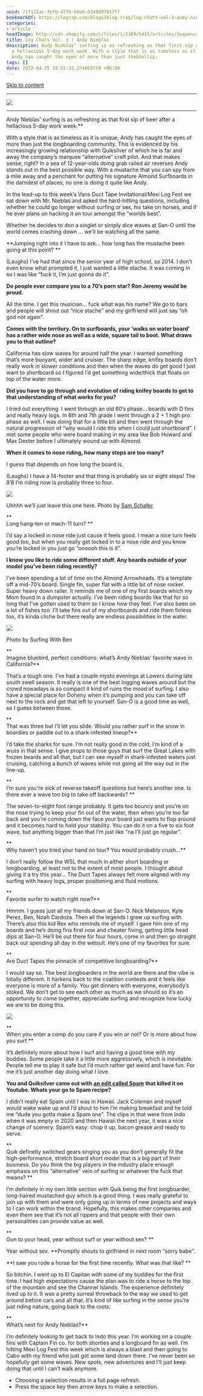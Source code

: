 ```yaml
---
uuid: 71f121ac-fefb-47f6-b0e6-6349d97617ff
bookmarkOf: https://lograp.com/blogs/blog-crap/log-chats-vol-3-andy-nieblas
categories:
- article
headImage: http://cdn.shopify.com/s/files/1/2309/5415/articles/Sequence_030_1200x1200.jpg?v=1650299490
title: Log Chats Vol. 3 | Andy Nieblas
description: Andy Nieblas’ surfing is as refreshing as that first sip of beer after
  a hellacious 5-day work week. With a style that is as timeless as it is unique,
  Andy has caught the eyes of more than just the&hellip;
tags: []
date: 2022-04-25 19:55:33.274869759 +00:00
---
```


[Skip to content](#MainContent)

****

  
![](https://cdn.shopify.com/s/files/1/2309/5415/files/Sequence_030.jpg?v=1650299469)

******  
Andy Nieblas’ surfing is as refreshing as that first sip of beer after a hellacious 5-day work week.**

With a style that is as timeless as it is unique, Andy has caught the eyes of more than just the longboarding community. This is evidenced by his increasingly growing relationship with Quiksilver of which he is far and away the company’s marquee “alternative” craft pilot. And that makes sense, right? In a sea of 12-year-olds doing grab railed air reverses Andy stands out in the best possible way. With a mustache that you can spy from a mile away and a penchant for putting his signature Almond Surfboards in the darndest of places; no one is doing it quite like Andy.

In the lead-up to this week’s Vans Duct Tape Invitational/Mexi Log Fest we sat down with Mr. Nieblas and asked the hard-hitting questions, including whether he could go longer without surfing or sex, his take on horses, and if he ever plans on hacking it on tour amongst the “worlds best”. 

Whether he decides to don a singlet or simply dice waves at San-O until the world comes crashing down … we’ll be watching all the same.

**Jumping right into it I have to ask… how long has the mustache been going at this point? **

(Laughs) I’ve had that since the senior year of high school, so 2014. I don’t even know what prompted it, I just wanted a little stache. It was coming in so I was like “fuck it, I’m just gonna do it”. 

**Do people ever compare you to a 70’s porn star? Ron Jeremy would be proud.**

All the time. I get this musician… fuck what was his name? We go to bars and people will shout out “nice stache” and my girlfriend will just say “oh god not again”.   
  

**Comes with the territory. On to surfboards, your ‘walks on water board’ has a rather wide nose as well as a wide, square tail to boot. What draws you to that outline?**

California has slow waves for around half the year. I wanted something that’s more buoyant, wider and cruisier. The sharp edge, knifey boards don’t really work in slower conditions and then when the waves do get good I just want to shortboard so I figured I’d get something wide/thick that floats on top of the water more.

**Did you have to go through and evolution of riding knifey boards to get to that understanding of what works for you?**

I tried out everything. I went through an old 60’s phase… boards with D fins and really heavy logs. In 6th and 7th grade I went through a 2 + 1 high pro phase as well. I was doing that for a little bit and then went through the natural progression of “why would I ride this when I could just shortboard”. I met some people who were board making in my area like Bob Howard and Max Dexter before I ultimately wound up with Almond. 

**When it comes to nose riding, how many steps are too many?**

I guess that depends on how long the board is.

(Laughs) I have a 14-footer and that thing is probably six or eight steps! The 9’8 I’m riding now is probably three to four. 

![](https://cdn.shopify.com/s/files/1/2309/5415/files/image2andy_480x480.png?v=1650298742)

Uhhhh we’ll just leave this one here. Photo by [Sam Schafer](https://www.instagram.com/samschafer/?hl=en)

**  
Long hang-ten or mach-11 turn? **

I’d say a locked in nose ride just cause it feels good. I mean a nice turn feels good too, but when you really get locked in to a nose ride and you know you’re locked in you just go “oooooh this is it”.  
  

**I know you like to ride some different stuff. Any boards outside of your model you’ve been riding recently?**

I’ve been spending a lot of time on the Almond Arrowheads. It’s a template off a mid-70’s board. Single fin, super flat with a little bit of nose rocker. Super heavy down railer. It reminds me of one of my first boards which my Mom found in a dumpster actually. I’ve been riding boards like that for so long that I’ve gotten used to them so I know how they feel. I’ve also been on a lot of fishes too. I’ll take fins out of my shortboards and ride them finless too, it’s kinda cliche but there really are endless possibilities in the water.

![](https://cdn.shopify.com/s/files/1/2309/5415/files/image3andy_480x480.png?v=1650298777)

Photo by Surfing With Ben

**  
Imagine bluebird, perfect conditions: what’s Andy Nieblas’ favorite wave in California?**

That’s a tough one. I’ve had a couple mysto evenings at Lowers during late south swell season. It really is one of the best logging waves around but the crowd nowadays is so compact it kind of ruins the mood of surfing. I also have a special place for Doheny when it’s pumping and you can take off next to the rock and get that left to yourself. San-O is a good time as well, so I guess between those. 

**  
That was three but I’ll let you slide. Would you rather surf in the snow in boardies or paddle out to a shark-infested lineup?**

I’d take the sharks for sure. I’m not really good in the cold, I’m kind of a wuss in that sense. I give props to those guys that surf the Great Lakes with frozen beards and all that, but I can see myself in shark-infested waters just cruising, catching a bunch of waves while not going all the way out in the line-up. 

**  
I’m sure you're sick of reverse takeoff questions but here’s another one. Is there ever a wave too big to take off backwards? **

The seven-to-eight foot range probably. It gets too bouncy and you’re on the nose trying to keep your fin out of the water, then when you’re too far back and you’re coming down the face your board just wants to flop around and it becomes hard to hold your stability. You can do it on a five to six foot wave, but anything bigger than that I’m just like “na I’ll just go regular”. 

**  
Why haven’t you tried your hand on tour? You would probably crush…**

I don’t really follow the WSL that much in either short boarding or longboarding, at least not to the extent of most people. I thought about giving it a try this year… The Duct Tapes always felt more aligned with my surfing with heavy logs, proper positioning and fluid motions. 

**  
Favorite surfer to watch right now?**

Hmmm. I guess just all my friends down at San-O. Nick Melanson, Kyle Perez, Ben, Noah Cardoza. Then all the legends I grew up surfing with. There’s also this kid Rex who reminds me of myself. I gave him one of my boards and he’s doing fins first now and cheater fiving, getting little head dips at San-O. He’ll be out there for four hours, come in and then go straight back out spending all day in the wetsuit. He’s one of my favorites for sure. 

**  
Are Duct Tapes the pinnacle of competitive longboarding?**

I would say so. The best longboarders in the world are there and the vibe is totally different. It harkens back to the coalition contests and it feels like everyone is more of a family. You get dinners with everyone, everybody’s stoked. We don’t get to see each other as much as we should so it’s an opportunity to come together, appreciate surfing and recognize how lucky we are to be doing this.

![](https://cdn.shopify.com/s/files/1/2309/5415/files/andyimag4_480x480.png?v=1650298802)

**  
When you enter a comp do you care if you win or not? Or is more about how you surf.**

It’s definitely more about how I surf and having a good time with my buddies. Some people take it a little more aggressively, which is inevitable. People tell me to play it safe but I’d much rather get weird and have fun. For me it’s just another day doing what I love.  

  
**You and Quiksilver came out with** [**an edit called Spam**](https://www.youtube.com/watch?v=zj9x2B_HPT0) **that killed it on Youtube. Whats your go to Spam recipe?**

I didn’t really eat Spam until I was in Hawaii. Jack Coleman and myself would wake wake up and I’d shout to him I’m making breakfast and he told me “dude you gotta make a Spam one”. The clips in that were from Indo when it was empty in 2020 and then Hawaii the next year, it was a nice change of scenery. Spam’s easy: chop it up, bacon grease and ready to serve.

**  
Quik definetly switched gears singing you as you don’t generally fit the high-performance, stretch board short model that is a big part of their business. Do you think the big players in the industry place enough emphasis on this “alternative” vein of surfing or whatever the fuck that means? **

I’m definitely in my own little section with Quik being the first longboarder, long-haired mustached guy which is a good thing. I was really grateful to join up with them and were only going up in terms of new projects and ways to I can work within the brand. Hopefully, this makes other companies and even them see that it’s not all rippers and that people with their own personalities can provide value as well. 

**  
Gun to your head, year without surf or year without sex? **

Year without sex. \*\*Promptly shouts to girlfriend in next room “sorry babe”. 

**I saw you rode a horse for the first time recently. What was that like? **

So bitchin. I went up to El Capitan with some of my buddies for the first time. I had high expectations cause the plan was to ride a horse to the top of the mountain and see the Channel Islands. The experience definitely lived up to it. It was a pretty surreal throwback to the way we used to get around before cars and all that. It’s kind of like surfing in the sense you’re just riding nature, going back to the roots. 

**  
What’s next for Andy Nieblas?**

I’m definitely looking to get back to Indo this year. I’m working on a couple fins with Captain Fin co. for both shorties and a longboard fin as well. I’m hitting Mexi Log Fest this week which is always a blast and then going to Cabo with my friend who just got some land down there. I’ve never been so hopefully get some waves. New spots, new adventures and I’ll just keep doing that until I can’t walk anymore.

*   Choosing a selection results in a full page refresh.
*   Press the space key then arrow keys to make a selection.